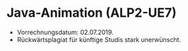# Java-Animation (ALP2-UE7)

- Vorrechnungsdatum: 02.07.2019.
- Rückwärtsplagiat für künftige Studis stark unerwünscht.
